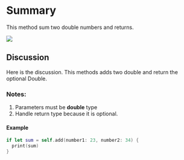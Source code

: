 # Summary #

This method sum two double numbers and returns.

![](https://octodex.github.com/images/yaktocat.png)

## Discussion ##
Here is the discussion. This methods adds two double and return the optional Double.

### Notes: ###
1. Parameters must be **double** type
2. Handle return type because it is optional.

#### Example ####
```swift
if let sum = self.add(number1: 23, number2: 34) {
  print(sum)
}
```

